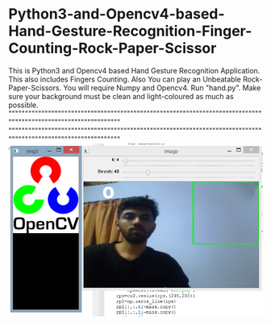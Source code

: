 # Python3-and-Opencv4-based-Hand-Gesture-Recognition-Finger-Counting-Rock-Paper-Scissor
This is Python3 and Opencv4 based Hand Gesture Recognition Application. This also includes Fingers Counting. Also You can play an Unbeatable Rock-Paper-Scissors.
You will require Numpy and Opencv4.
Run "hand.py".
Make sure your background must be clean and light-coloured as much as possible.
"""""""""""""""""""""""""""""""""""""""""""""""""""""""""""""""""""""""""""""""""""""""""""""""""""""""""""""""
"""""""""""""""""""""""""""""""""""""""""""""""""""""""""""""""""""""""""""""""""""""""""""""""""""""""""""""""
![screen 1](https://github.com/amit-bohra/Python3-and-Opencv4-based-Hand-Gesture-Recognition-Finger-Counting-Rock-Paper-Scissor/blob/master/Screenshots/screen%201.png)
